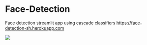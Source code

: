 # Face-Detection
Face detection streamlit app using cascade classifiers
https://face-detection-sh.herokuapp.com

![](images/alan.png)
